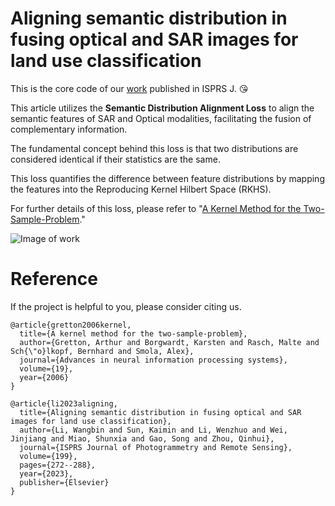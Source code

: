 # Aligning semantic distribution in fusing optical and SAR images for land use classification

This is the core code of our [work](https://www.sciencedirect.com/science/article/pii/S0924271623000977) published in ISPRS J. :kissing_heart:

This article utilizes the **Semantic Distribution Alignment Loss** to align the semantic features of SAR and Optical modalities, facilitating the fusion of complementary information.

The fundamental concept behind this loss is that two distributions are considered identical if their statistics are the same. 

This loss quantifies the difference between feature distributions by mapping the features into the Reproducing Kernel Hilbert Space (RKHS). 

For further details of this loss, please refer to "[A Kernel Method for the Two-Sample-Problem](https://proceedings.neurips.cc/paper_files/paper/2006/file/e9fb2eda3d9c55a0d89c98d6c54b5b3e-Paper.pdf)."

![Image of work](https://github.com/WHUlwb/ASD/blob/main/network.png)


# Reference

If the project is helpful to you, please consider citing us.
```
@article{gretton2006kernel,
  title={A kernel method for the two-sample-problem},
  author={Gretton, Arthur and Borgwardt, Karsten and Rasch, Malte and Sch{\"o}lkopf, Bernhard and Smola, Alex},
  journal={Advances in neural information processing systems},
  volume={19},
  year={2006}
}
```
```
@article{li2023aligning,
  title={Aligning semantic distribution in fusing optical and SAR images for land use classification},
  author={Li, Wangbin and Sun, Kaimin and Li, Wenzhuo and Wei, Jinjiang and Miao, Shunxia and Gao, Song and Zhou, Qinhui},
  journal={ISPRS Journal of Photogrammetry and Remote Sensing},
  volume={199},
  pages={272--288},
  year={2023},
  publisher={Elsevier}
}
```
